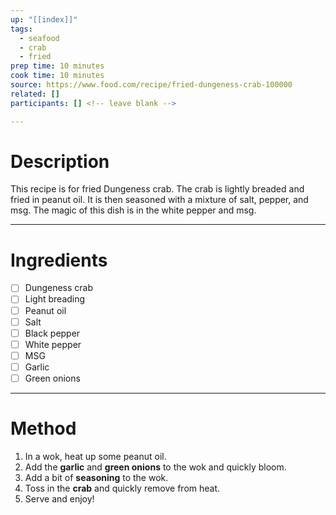 ```yaml
---
up: "[[index]]"
tags:
  - seafood
  - crab
  - fried
prep time: 10 minutes
cook time: 10 minutes
source: https://www.food.com/recipe/fried-dungeness-crab-100000
related: []
participants: [] <!-- leave blank -->

---
```

# Description
This recipe is for fried Dungeness crab. The crab is lightly breaded and fried in peanut oil. It is then seasoned with a mixture of salt, pepper, and msg. The magic of this dish is in the white pepper and msg.

---

# Ingredients
- [ ] Dungeness crab
- [ ] Light breading
- [ ] Peanut oil
- [ ] Salt
- [ ] Black pepper
- [ ] White pepper
- [ ] MSG
- [ ] Garlic
- [ ] Green onions

---

# Method
1. In a wok, heat up some peanut oil.
2. Add the **garlic** and **green onions** to the wok and quickly bloom.
3. Add a bit of **seasoning** to the wok.
4. Toss in the **crab** and quickly remove from heat.
5. Serve and enjoy!